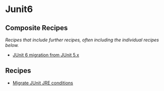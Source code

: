 # Junit6

## Composite Recipes

_Recipes that include further recipes, often including the individual recipes below._

* [JUnit 6 migration from JUnit 5.x](./junit5to6migration.md)

## Recipes

* [Migrate JUnit JRE conditions](./minimumjreconditions.md)


